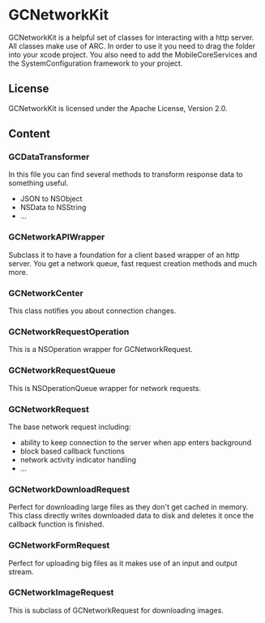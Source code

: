 # GCNetworkKit

GCNetworkKit is a helpful set of classes for interacting with a http server.
All classes make use of ARC. In order to use it you need to drag the <GCNetworKit> folder into your xcode project. You also need to add the MobileCoreServices and the SystemConfiguration framework to your project.

## License

GCNetworkKit is licensed under the Apache License, Version 2.0.

## Content

### GCDataTransformer
In this file you can find several methods to transform response data to something useful.

* JSON to NSObject
* NSData to NSString
* ...

### GCNetworkAPIWrapper
Subclass it to have a foundation for a client based wrapper of an http server.
You get a network queue, fast request creation methods and much more.

### GCNetworkCenter
This class notifies you about connection changes.

### GCNetworkRequestOperation
This is a NSOperation wrapper for GCNetworkRequest.

### GCNetworkRequestQueue
This is NSOperationQueue wrapper for network requests.

### GCNetworkRequest
The base network request including:

* ability to keep connection to the server when app enters background
* block based callback functions
* network activity indicator handling
* ...

### GCNetworkDownloadRequest
Perfect for downloading large files as they don't get cached in memory. This class directly writes downloaded data to disk and deletes it once the callback function is finished.

### GCNetworkFormRequest
Perfect for uploading big files as it makes use of an input and output stream.

### GCNetworkImageRequest
This is subclass of GCNetworkRequest for downloading images.